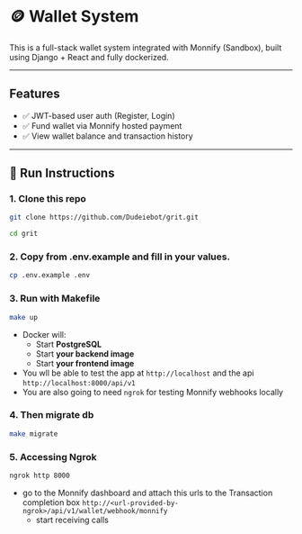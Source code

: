 # 🪙 Wallet System

This is a full-stack wallet system integrated with Monnify (Sandbox), built using Django + React and fully dockerized.

---

## Features

- ✅ JWT-based user auth (Register, Login)
- ✅ Fund wallet via Monnify hosted payment
- ✅ View wallet balance and transaction history

---

## 🚀 Run Instructions

### 1. Clone this repo

```bash
git clone https://github.com/Dudeiebot/grit.git

cd grit
```

### 2. Copy from .env.example and fill in your values.

```bash
cp .env.example .env
```

### 3. Run with Makefile

```bash
make up
```

- Docker will:
  - Start **PostgreSQL**
  - Start **your backend image**
  - Start **your frontend image**
- You wll be able to test the app at `http://localhost` and the api `http://localhost:8000/api/v1`
- You are also going to need `ngrok` for testing Monnify webhooks locally

### 4. Then migrate db

```bash
make migrate
```

### 5. Accessing Ngrok

```bash
ngrok http 8000
```

- go to the Monnify dashboard and attach this urls to the Transaction completion box `http://<url-provided-by-ngrok>/api/v1/wallet/webhook/monnify`
  - start receiving calls
